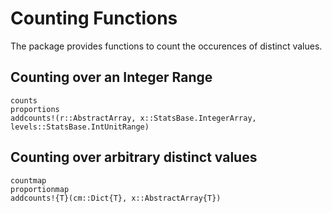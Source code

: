 # Counting Functions

The package provides functions to count the occurences of distinct values.

## Counting over an Integer Range

```@docs
counts
proportions
addcounts!(r::AbstractArray, x::StatsBase.IntegerArray, levels::StatsBase.IntUnitRange)
```

## Counting over arbitrary distinct values

```@docs
countmap
proportionmap
addcounts!{T}(cm::Dict{T}, x::AbstractArray{T})
```
